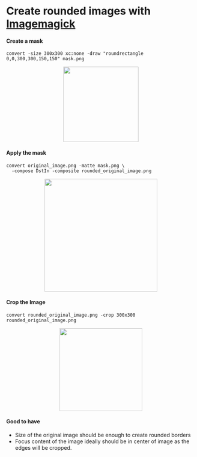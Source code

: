 <script>
  import BlogHeader from './common/blog-header.md';
  import Center from '../js/common/Center.svelte';
  import Image from '../js/common/Image.svelte';
</script>

<BlogHeader date="22 June 2022">
<h1>Create rounded images with <a target="_blank" href="https://imagemagick.org/script/download.php">Imagemagick</a></h1>
</BlogHeader>

#### Create a mask

```shell
convert -size 300x300 xc:none -draw "roundrectangle 0,0,300,300,150,150" mask.png
```

<div align="center">
  <Image height="200" src="https://user-images.githubusercontent.com/10477804/174970872-f986f767-8642-4873-a905-9b692454afdb.png" desc="Masked image will saved to the file system."/>
</div>

#### Apply the mask

```shell
convert original_image.png -matte mask.png \
  -compose DstIn -composite rounded_original_image.png
```

<div align="center">
  <Image height="300" src="https://user-images.githubusercontent.com/10477804/174964643-ed9dfa2f-106b-4fed-8a01-874dd38668a5.png" desc="Above created mask will be used as frame to crop extra part of original image. This image will be the size of original image and that is why the above image is pushing this down."/>
</div>

#### Crop the Image

```shell
convert rounded_original_image.png -crop 300x300 rounded_original_image.png
```

<div align="center">
  <Image height="220" src="https://user-images.githubusercontent.com/10477804/175003161-0d5a4926-c371-40d2-aa4e-3d7803108067.png" />
</div>

#### Good to have

-   Size of the original image should be enough to create rounded borders
-   Focus content of the image ideally should be in center of image as the edges will be cropped.
